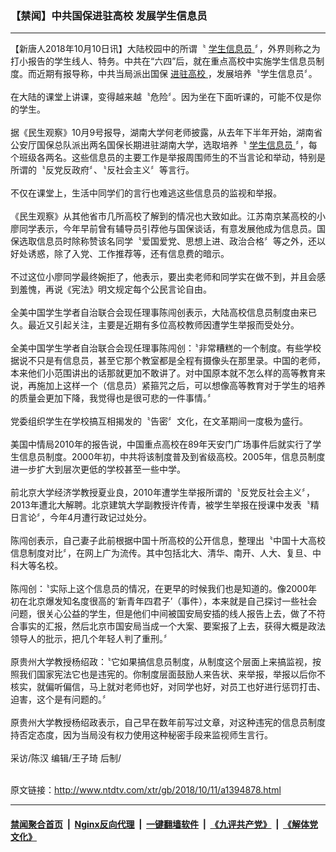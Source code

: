 ### 【禁闻】中共国保进驻高校  发展学生信息员
------------------------

<div class="wysiwyg">
 【新唐人2018年10月10日讯】大陆校园中的所谓〝
 <a href="http://www.ntdtv.com/xtr/gb/articlelistbytag_学生信息员.html" target="_blank">
  学生信息员
 </a>
 〞，外界则称之为打小报告的学生线人、特务。中共在“六四”后，就在重点高校中实施学生信息员制度。而近期有报导称，中共当局派出国保
 <a href="http://www.ntdtv.com/xtr/gb/articlelistbytag_进驻高校.html" target="_blank">
  进驻高校
 </a>
 ，发展培养〝学生信息员〞。
 <br/>
 <br/>
 在大陆的课堂上讲课，变得越来越〝危险〞。因为坐在下面听课的，可能不仅是你的学生。
 <br/>
 <br/>
 据《民生观察》10月9号报导，湖南大学何老师披露，从去年下半年开始，湖南省公安厅国保总队派出两名国保长期进驻湖南大学，选取培养〝
 <a href="http://www.ntdtv.com/xtr/gb/articlelistbytag_学生信息员.html" target="_blank">
  学生信息员
 </a>
 〞，每个班级各两名。这些信息员的主要工作是举报周围师生的不当言论和举动，特别是所谓的〝反党反政府〞、〝反社会主义〞等言行。
 <br/>
 <br/>
 不仅在课堂上，生活中同学们的言行也难逃这些信息员的监视和举报。
 <br/>
 <br/>
 《民生观察》从其他省市几所高校了解到的情况也大致如此。江苏南京某高校的小廖同学表示，今年早前曾有辅导员引荐他与国保谈话，有意发展他成为信息员。国保选取信息员时除称赞该名同学〝爱国爱党、思想上进、政治合格〞等之外，还以好处诱惑，除了入党、工作推荐等，还有信息费的暗示。
 <br/>
 <br/>
 不过这位小廖同学最终婉拒了，他表示，要出卖老师和同学实在做不到，并且会感到羞愧，再说《宪法》明文规定每个公民言论自由。
 <br/>
 <br/>
 全美中国学生学者自治联合会现任理事陈闯创表示，大陆高校信息员制度由来已久。最近又引起关注，主要是近期有多位高校教师因遭学生举报而受处分。
 <br/>
 <br/>
 全美中国学生学者自治联合会现任理事陈闯创：〝非常糟糕的一个制度。有些学校据说不只是有信息员，甚至它那个教室都是全程有摄像头在那里录。中国的老师，本来他们小范围讲出的话那就更加不敢讲了。对中国原本就不怎么样的高等教育来说，再施加上这样一个（信息员）紧箍咒之后，可以想像高等教育对于学生的培养的质量会更加下降，我觉得也是很可悲的一件事情。〞
 <br/>
 <br/>
 党委组织学生在学校搞互相揭发的〝告密〞文化，在文革期间一度极为盛行。
 <br/>
 <br/>
 美国中情局2010年的报告说，中国重点高校在89年天安门广场事件后就实行了学生信息员制度。2000年初，中共将该制度普及到省级高校。2005年，信息员制度进一步扩大到层次更低的学校甚至一些中学。
 <br/>
 <br/>
 前北京大学经济学教授夏业良，2010年遭学生举报所谓的〝反党反社会主义〞，2013年遭北大解聘。北京建筑大学副教授许传青，被学生举报在授课中发表〝精日言论〞，今年4月遭行政记过处分。
 <br/>
 <br/>
 陈闯创表示，自己妻子此前根据中国十所高校的公开信息，整理出〝中国十大高校信息制度对比〞，在网上广为流传。其中包括北大、清华、南开、人大、复旦、中科大等名校。
 <br/>
 <br/>
 陈闯创：〝实际上这个信息员的情况，在更早的时候我们也是知道的。像2000年初在北京爆发知名度很高的‘新青年四君子’（事件），本来就是自己探讨一些社会问题，很关心公益的学生，但是他们中间被国安局安插的线人报告上去，做了不符合事实的汇报，然后北京市国安局当成一个大案、要案报了上去，获得大概是政法领导人的批示，把几个年轻人判了重刑。〞
 <br/>
 <br/>
 原贵州大学教授杨绍政：〝它如果搞信息员制度，从制度这个层面上来搞监视，按照我们国家宪法它也是违宪的。你制度层面鼓励人来告状、来举报，举报以后你不核实，就偏听偏信，马上就对老师也好，对同学也好，对员工也好进行惩罚打击、迫害，这个是有问题的。〞
 <br/>
 <br/>
 原贵州大学教授杨绍政表示，自己早在数年前写过文章，对这种违宪的信息员制度持否定态度，因为当局没有权力使用这种秘密手段来监视师生言行。
 <br/>
 <br/>
 采访/陈汉 编辑/王子琦 后制/
</div>

<br/>原文链接：http://www.ntdtv.com/xtr/gb/2018/10/11/a1394878.html


------------------------
#### [禁闻聚合首页](https://github.com/gfw-breaker/banned-news/blob/master/README.md) &nbsp;|&nbsp; [Nginx反向代理](https://github.com/gfw-breaker/open-proxy/blob/master/README.md) &nbsp;|&nbsp; [一键翻墙软件](https://github.com/gfw-breaker/nogfw/blob/master/README.md) &nbsp;|&nbsp; [《九评共产党》](https://github.com/gfw-breaker/9ping.md/blob/master/README.md#九评之一评共产党是什么) &nbsp;|&nbsp; [《解体党文化》](https://github.com/gfw-breaker/jtdwh.md/blob/master/README.md#绪论)